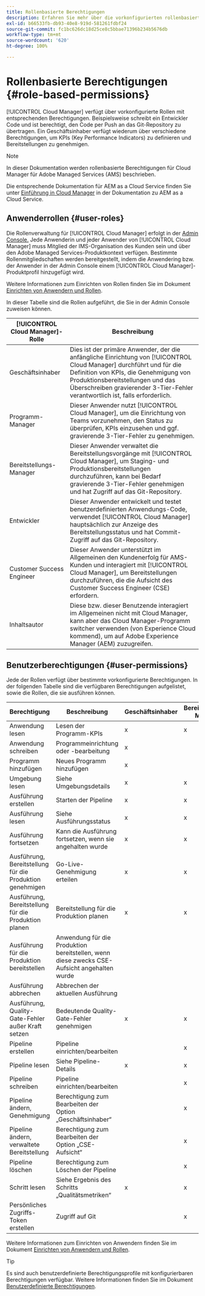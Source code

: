 ```yaml
---
title: Rollenbasierte Berechtigungen
description: Erfahren Sie mehr über die vorkonfigurierten rollenbasierten Berechtigungen von Cloud Manager für die Verwaltung des Zugriffs auf Ihre Cloud-Ressourcen.
exl-id: b66533fb-db93-40e8-919d-581261fdbf24
source-git-commit: fc1bc626dc18d25ce8c5bbae71396b234b5676db
workflow-type: tm+mt
source-wordcount: '620'
ht-degree: 100%

---
```



# Rollenbasierte Berechtigungen {#role-based-permissions}

[!UICONTROL Cloud Manager] verfügt über vorkonfigurierte Rollen mit entsprechenden Berechtigungen. Beispielsweise schreibt ein Entwickler Code und ist berechtigt, den Code per Push an das Git-Repository zu übertragen. Ein Geschäftsinhaber verfügt wiederum über verschiedene Berechtigungen, um KPIs (Key Performance Indicators) zu definieren und Bereitstellungen zu genehmigen.

>[!NOTE]
>
>In dieser Dokumentation werden rollenbasierte Berechtigungen für Cloud Manager für Adobe Managed Services (AMS) beschrieben.
>
>Die entsprechende Dokumentation für AEM as a Cloud Service finden Sie unter [Einführung in Cloud Manager](https://experienceleague.adobe.com/docs/experience-manager-cloud-service/content/onboarding/concepts/cloud-manager-introduction.html#role-based-permissions?lang=de) in der Dokumentation zu AEM as a Cloud Service.

## Anwenderrollen {#user-roles}

Die Rollenverwaltung für [!UICONTROL Cloud Manager] erfolgt in der [Admin Console.](https://helpx.adobe.com/de/enterprise/using/admin-console.html) Jede Anwenderin und jeder Anwender von [!UICONTROL Cloud Manager] muss Mitglied der IMS-Organisation des Kunden sein und über den Adobe Managed Services-Produktkontext verfügen. Bestimmte Rollenmitgliedschaften werden bereitgestellt, indem die Anwendering bzw. der Anwender in der Admin Console einem [!UICONTROL Cloud Manager]-Produktprofil hinzugefügt wird.

Weitere Informationen zum Einrichten von Rollen finden Sie im Dokument [Einrichten von Anwendern und Rollen](/help/requirements/users-and-roles.md).

In dieser Tabelle sind die Rollen aufgeführt, die Sie in der Admin Console zuweisen können.

| [!UICONTROL Cloud Manager]-Rolle | Beschreibung |
|---|---|
| Geschäftsinhaber | Dies ist der primäre Anwender, der die anfängliche Einrichtung von [!UICONTROL Cloud Manager] durchführt und für die Definition von KPIs, die Genehmigung von Produktionsbereitstellungen und das Überschreiben gravierender 3-Tier-Fehler verantwortlich ist, falls erforderlich. |
| Programm-Manager | Dieser Anwender nutzt [!UICONTROL Cloud Manager], um die Einrichtung von Teams vorzunehmen, den Status zu überprüfen, KPIs einzusehen und ggf. gravierende 3-Tier-Fehler zu genehmigen. |
| Bereitstellungs-Manager | Dieser Anwender verwaltet die Bereitstellungsvorgänge mit [!UICONTROL Cloud Manager], um Staging- und Produktionsbereitstellungen durchzuführen, kann bei Bedarf gravierende 3-Tier-Fehler genehmigen und hat Zugriff auf das Git-Repository. |
| Entwickler | Dieser Anwender entwickelt und testet benutzerdefinierten Anwendungs-Code, verwendet [!UICONTROL Cloud Manager] hauptsächlich zur Anzeige des Bereitstellungsstatus und hat Commit-Zugriff auf das Git-Repository. |
| Customer Success Engineer | Dieser Anwender unterstützt im Allgemeinen den Kundenerfolg für AMS-Kunden und interagiert mit [!UICONTROL Cloud Manager], um Bereitstellungen durchzuführen, die die Aufsicht des Customer Success Engineer (CSE) erfordern. |
| Inhaltsautor | Diese bzw. dieser Benutzende interagiert im Allgemeinen nicht mit Cloud Manager, kann aber das Cloud Manager-Programm switcher verwenden (von Experience Cloud kommend), um auf Adobe Experience Manager (AEM) zuzugreifen. |

## Benutzerberechtigungen {#user-permissions}

Jede der Rollen verfügt über bestimmte vorkonfigurierte Berechtigungen. In der folgenden Tabelle sind die verfügbaren Berechtigungen aufgelistet, sowie die Rollen, die sie ausführen können.


| Berechtigung | Beschreibung | Geschäftsinhaber | Bereitstellungs-Manager | Programm-Manager | Entwickler | CSE |
|--- |--- |--- |--- |--- |--- |--- |
| Anwendung lesen | Lesen der Programm-KPIs | x | x | x | x | x |
| Anwendung schreiben | Programmeinrichtung oder -bearbeitung | x |  |  |  |  |
| Programm hinzufügen | Neues Programm hinzufügen | x |  |  |  |  |
| Umgebung lesen | Siehe Umgebungsdetails | x | x | x | x | x |
| Ausführung erstellen | Starten der Pipeline | x | x | x |  |  |
| Ausführung lesen | Siehe Ausführungsstatus | x | x | x | x | x |
| Ausführung fortsetzen | Kann die Ausführung fortsetzen, wenn sie angehalten wurde | x | x | x |  | x |
| Ausführung, Bereitstellung für die Produktion genehmigen | Go-Live-Genehmigung erteilen | x | x | x |  |  |
| Ausführung, Bereitstellung für die Produktion planen | Bereitstellung für die Produktion planen | x | x | x |  | x |
| Ausführung für die Produktion bereitstellen | Anwendung für die Produktion bereitstellen, wenn diese zwecks CSE-Aufsicht angehalten wurde |  |  |  |  | x |
| Ausführung abbrechen | Abbrechen der aktuellen Ausführung |  |  | x |  |  |
| Ausführung, Quality-Gate-Fehler außer Kraft setzen | Bedeutende Quality-Gate-Fehler genehmigen | x | x | x |  |  |
| Pipeline erstellen | Pipeline einrichten/bearbeiten |  | x |  |  |  |
| Pipeline lesen | Siehe Pipeline-Details | x | x | x | x | x |
| Pipeline schreiben | Pipeline einrichten/bearbeiten |  | x |  |  |  |
| Pipeline ändern, Genehmigung | Berechtigung zum Bearbeiten der Option „Geschäftsinhaber“ |  | x |  |  |  |
| Pipeline ändern, verwaltete Bereitstellung | Berechtigung zum Bearbeiten der Option „CSE-Aufsicht“ |  | x |  |  |  |
| Pipeline löschen | Berechtigung zum Löschen der Pipeline |  | x |  |  |  |
| Schritt lesen | Siehe Ergebnis des Schritts „Qualitätsmetriken“ | x | x | x | x | x |
| Persönliches Zugriffs-Token erstellen | Zugriff auf Git |  | x |  | x |  |

Weitere Informationen zum Einrichten von Anwendern finden Sie im Dokument [Einrichten von Anwendern und Rollen](/help/requirements/users-and-roles.md).

>[!TIP]
>
>Es sind auch benutzerdefinierte Berechtigungsprofile mit konfigurierbaren Berechtigungen verfügbar. Weitere Informationen finden Sie im Dokument [Benutzerdefinierte Berechtigungen](/help/using/custom-permissions.md).
